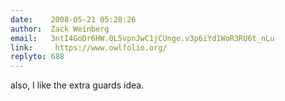 ```yaml
---
date:    2008-05-21 05:28:26
author:  Zack Weinberg
email:   3ntI4GoDr6HW.0L5vpnJwC1jCUnge.v3p6iYd1WoR3RU6t_nLu
link:     https://www.owlfolio.org/
replyto: 688
---
```


also, I like the extra guards idea.
